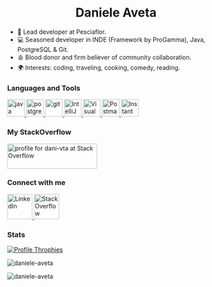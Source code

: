 <h1 align="center">Daniele Aveta</h1>

- 💼 Lead developer at Pesciaflor.<br/>
- 💻 Seasoned developer in INDE (Framework by ProGamma), Java, PostgreSQL & Git.<br/>
- 🩸 Blood donor and firm believer of community collaboration.<br/>
- 🌍 Interests: coding, traveling, cooking, comedy, reading.<br/>

<h3 align="left">Languages and Tools</h3>
<p align="left"> 
  <a href="https://www.java.com" target="_blank" rel="noreferrer">
    <img src="https://cdn.jsdelivr.net/gh/devicons/devicon@latest/icons/java/java-original-wordmark.svg" alt="java" width="40" height="40"/>
  </a>
  <a href="https://www.postgresql.org/" target="_blank" rel="noreferrer">
    <img src="https://cdn.jsdelivr.net/gh/devicons/devicon@latest/icons/postgresql/postgresql-plain-wordmark.svg" alt="postgresql" width="40" height="40"/>
  </a>
  <a href="https://git-scm.com/" target="_blank" rel="noreferrer">
    <img src="https://cdn.jsdelivr.net/gh/devicons/devicon@latest/icons/git/git-original.svg" alt="git" width="40" height="40"/>
  </a>
  <a href="https://www.jetbrains.com/idea/" target="_blank" rel="noreferrer"> 
    <img src="https://cdn.jsdelivr.net/gh/devicons/devicon@latest/icons/intellij/intellij-original.svg" alt="IntelliJ IDEA" width="40" height="40"/> 
  </a>
  <a href="https://code.visualstudio.com/" target="_blank" rel="noreferrer"> 
    <img src="https://cdn.jsdelivr.net/gh/devicons/devicon@latest/icons/vscode/vscode-original-wordmark.svg" alt="Visual Studio Code" width="40" height="40"/> 
  </a>
  <a href="https://www.postman.com/" target="_blank" rel="noreferrer">
    <img src="https://cdn.jsdelivr.net/gh/devicons/devicon@latest/icons/postman/postman-original.svg" alt="Postman" width="40" height="40"/>
  </a>
  <a href="https://www.instantdeveloper.com/" target="_blank" rel="noreferrer">
    <img src="https://www.instantdeveloper.com/wp-content/themes/instant-developer/fav-icon/favicon-48x48.png" alt="Instant Developer" width="40" height="40"/>
  </a>
</p>

<h3 align="left">My StackOverflow</h3>
<p>
  <a href="https://stackoverflow.com/users/4415625/" target="blank">
    <img align="center" src="https://stackoverflow.com/users/flair/4415625.png?theme=dark" alt="profile for dani-vta at Stack Overflow" width="208" height="58" />
  </a>
</p>

<h3 align="left">Connect with me</h3>
<p align="left">
  <a href="https://www.linkedin.com/in/daniele-aveta/" target="blank">
    <img src="https://cdn-icons-png.flaticon.com/512/174/174857.png" alt="LinkedIn" width="58" height="58" />
  </a>
  <a href="https://stackoverflow.com/users/4415625/" target="blank">
    <img src="https://cdn.jsdelivr.net/gh/devicons/devicon@latest/icons/stackoverflow/stackoverflow-original.svg" alt="StackOverflow" width="58" height="58" />
  </a>
</p>

<h3 align="left">Stats</h3>
<p align="left"> 
  <a href="https://github.com/ryo-ma/github-profile-trophy">
    <img src="https://github-profile-trophy.vercel.app/?username=daniele-aveta" alt="Profile Throphies" />
  </a> 
</p>
<p align="left">
  <img src="https://github-readme-stats.vercel.app/api/top-langs?username=daniele-aveta&show_icons=true&locale=en&layout=compact" alt="daniele-aveta" /> 
</p>
<p align="left"> 
  <img src="https://komarev.com/ghpvc/?username=daniele-aveta&label=Profile%20views&color=0e75b6&style=flat" alt="daniele-aveta" /> 
</p>

<!--
<p align="left">
  <img src="https://github-readme-stats.vercel.app/api?username=daniele-aveta&show_icons=true&locale=en" alt="daniele-aveta" />
</p>
-->

<!---
daniele-aveta/daniele-aveta is a ✨ special ✨ repository because its `README.md` (this file) appears on your GitHub profile.
You can click the Preview link to take a look at your changes.
--->
